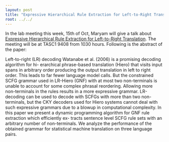```yaml
---
layout: post
title: "Expressive Hierarchical Rule Extraction for Left-to-Right Translation"
root: ../../
---
```

In the lab meeting this week, 15th of Oct, Maryam will give a talk about <a href="http://www.cs.sfu.ca/~anoop/papers/pdf/LRHieroXtraction.pdf" >Expressive Hierarchical Rule Extraction for Left-to-Right Translation</a>. The meeting will be at TASC1 9408 from 1030 hours. Following is the abstract of the paper:

Left-to-right (LR) decoding Watanabe et al. (2006) is a promising decoding algorithm for hi- erarchical phrase-based translation (Hiero) that visits input spans in arbitrary order producing the output translation in left to right order. This leads to far fewer language model calls. But the constrained SCFG grammar used in LR-Hiero (GNF) with at most two non-terminals is unable to account for some complex phrasal reordering. Allowing more non-terminals in the rules results in a more expressive grammar. LR-decoding can be used to decode with SCFGs with more than two non-terminals, but the CKY decoders used for Hiero systems cannot deal with such expressive grammars due to a blowup in computational complexity. In this paper we present a dynamic programming algorithm for GNF rule extraction which efficiently ex- tracts sentence level SCFG rule sets with an arbitrary number of non-terminals. We analyze the performance of the obtained grammar for statistical machine translation on three language pairs.

